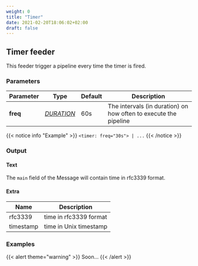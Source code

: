 ```yaml
---
weight: 0
title: "Timer"
date: 2021-02-20T18:06:02+02:00
draft: false
---
```


## Timer feeder

This feeder trigger a pipeline every time the timer is fired.

### Parameters

| Parameter | Type                                                     | Default | Description                                                      |
|-----------|----------------------------------------------------------|---------|------------------------------------------------------------------|
| **freq**  | _[DURATION](https://golang.org/pkg/time/#ParseDuration)_ | 60s     | The intervals (in duration) on how often to execute the pipeline |
 

{{< notice info "Example" >}}
`<timer: freq="30s"> | ...`
{{< /notice >}}

### Output

#### Text

The `main` field of the Message will contain time in rfc3339 format.

#### Extra

| Name | Description |
| --- | --- |
| rfc3339 | time in rfc3339 format |
| timestamp | time in Unix timestamp |

### Examples

{{< alert theme="warning" >}}
Soon...
{{< /alert >}}  